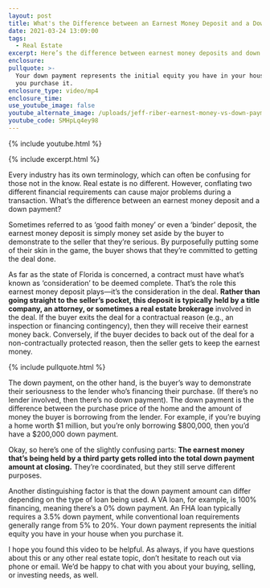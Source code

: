 ```yaml
---
layout: post
title: What's the Difference between an Earnest Money Deposit and a Down Payment?
date: 2021-03-24 13:09:00
tags:
  - Real Estate
excerpt: Here’s the difference between earnest money deposits and down payments.
enclosure:
pullquote: >-
  Your down payment represents the initial equity you have in your house when
  you purchase it.
enclosure_type: video/mp4
enclosure_time:
use_youtube_image: false
youtube_alternate_image: /uploads/jeff-riber-earnest-money-vs-down-payment-yt1.jpg
youtube_code: SMHpLq4ey98
---
```

{% include youtube.html %}

{% include excerpt.html %}

Every industry has its own terminology, which can often be confusing for those not in the know. Real estate is no different. However, conflating two different financial requirements can cause major problems during a transaction. What’s the difference between an earnest money deposit and a down payment?

Sometimes referred to as ‘good faith money’ or even a ‘binder’ deposit, the earnest money deposit is simply money set aside by the buyer to demonstrate to the seller that they’re serious. By purposefully putting some of their skin in the game, the buyer shows that they’re committed to getting the deal done.

As far as the state of Florida is concerned, a contract must have what’s known as ‘consideration’ to be deemed complete. That’s the role this earnest money deposit plays—it’s the consideration in the deal. **Rather than going straight to the seller’s pocket, this deposit is typically held by a title company, an attorney, or sometimes a real estate brokerage** involved in the deal. If the buyer exits the deal for a contractual reason (e.g., an inspection or financing contingency), then they will receive their earnest money back. Conversely, if the buyer decides to back out of the deal for a non-contractually protected reason, then the seller gets to keep the earnest money.

{% include pullquote.html %}

The down payment, on the other hand, is the buyer’s way to demonstrate their seriousness to the lender who’s financing their purchase. (If there’s no lender involved, then there’s no down payment). The down payment is the difference between the purchase price of the home and the amount of money the buyer is borrowing from the lender. For example, if you’re buying a home worth $1 million, but you’re only borrowing $800,000, then you’d have a $200,000 down payment.

Okay, so here’s one of the slightly confusing parts: **The earnest money that’s being held by a third party gets rolled into the total down payment amount at closing.** They’re coordinated, but they still serve different purposes.

Another distinguishing factor is that the down payment amount can differ depending on the type of loan being used. A VA loan, for example, is 100% financing, meaning there’s a 0% down payment. An FHA loan typically requires a 3.5% down payment, while conventional loan requirements generally range from 5% to 20%. Your down payment represents the initial equity you have in your house when you purchase it.

I hope you found this video to be helpful. As always, if you have questions about this or any other real estate topic, don’t hesitate to reach out via phone or email. We’d be happy to chat with you about your buying, selling, or investing needs, as well.
